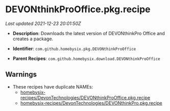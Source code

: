 # DEVONthinkProOffice.pkg.recipe

_Last updated 2021-12-23 20:01:50Z_

- **Description**: Downloads the latest version of DEVONthinkPro Office and creates a package.

- **Identifier**: `com.github.homebysix.pkg.DEVONthinkProOffice`

- **Parent Recipes**: `com.github.homebysix.download.DEVONthinkProOffice`


## Warnings

- These recipes have duplicate NAMEs:
    - [homebysix-recipes/DevonTechnologies/DEVONthinkProOffice.pkg.recipe](/autopkg-dupe-tracker/homebysix-recipes/DevonTechnologies/DEVONthinkProOffice.pkg.recipe)
    - [homebysix-recipes/DevonTechnologies/DEVONthinkPro.pkg.recipe](/autopkg-dupe-tracker/homebysix-recipes/DevonTechnologies/DEVONthinkPro.pkg.recipe)